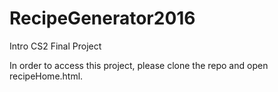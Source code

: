 # RecipeGenerator2016
Intro CS2 Final Project

In order to access this project, please clone the repo and open recipeHome.html.
